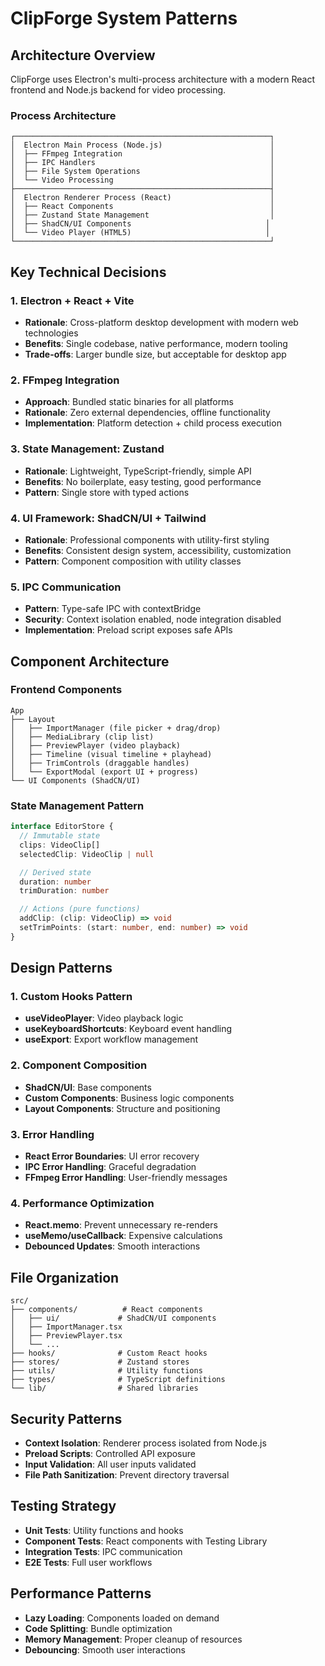 # ClipForge System Patterns

## Architecture Overview

ClipForge uses Electron's multi-process architecture with a modern React frontend and Node.js backend for video processing.

### Process Architecture

```
┌─────────────────────────────────────────────────────────┐
│  Electron Main Process (Node.js)                        │
│  ├── FFmpeg Integration                                 │
│  ├── IPC Handlers                                       │
│  ├── File System Operations                             │
│  └── Video Processing                                   │
├─────────────────────────────────────────────────────────┤
│  Electron Renderer Process (React)                      │
│  ├── React Components                                   │
│  ├── Zustand State Management                           │
│  ├── ShadCN/UI Components                              │
│  └── Video Player (HTML5)                              │
└─────────────────────────────────────────────────────────┘
```

## Key Technical Decisions

### 1. Electron + React + Vite

- **Rationale**: Cross-platform desktop development with modern web technologies
- **Benefits**: Single codebase, native performance, modern tooling
- **Trade-offs**: Larger bundle size, but acceptable for desktop app

### 2. FFmpeg Integration

- **Approach**: Bundled static binaries for all platforms
- **Rationale**: Zero external dependencies, offline functionality
- **Implementation**: Platform detection + child process execution

### 3. State Management: Zustand

- **Rationale**: Lightweight, TypeScript-friendly, simple API
- **Benefits**: No boilerplate, easy testing, good performance
- **Pattern**: Single store with typed actions

### 4. UI Framework: ShadCN/UI + Tailwind

- **Rationale**: Professional components with utility-first styling
- **Benefits**: Consistent design system, accessibility, customization
- **Pattern**: Component composition with utility classes

### 5. IPC Communication

- **Pattern**: Type-safe IPC with contextBridge
- **Security**: Context isolation enabled, node integration disabled
- **Implementation**: Preload script exposes safe APIs

## Component Architecture

### Frontend Components

```
App
├── Layout
│   ├── ImportManager (file picker + drag/drop)
│   ├── MediaLibrary (clip list)
│   ├── PreviewPlayer (video playback)
│   ├── Timeline (visual timeline + playhead)
│   ├── TrimControls (draggable handles)
│   └── ExportModal (export UI + progress)
└── UI Components (ShadCN/UI)
```

### State Management Pattern

```typescript
interface EditorStore {
  // Immutable state
  clips: VideoClip[]
  selectedClip: VideoClip | null

  // Derived state
  duration: number
  trimDuration: number

  // Actions (pure functions)
  addClip: (clip: VideoClip) => void
  setTrimPoints: (start: number, end: number) => void
}
```

## Design Patterns

### 1. Custom Hooks Pattern

- **useVideoPlayer**: Video playback logic
- **useKeyboardShortcuts**: Keyboard event handling
- **useExport**: Export workflow management

### 2. Component Composition

- **ShadCN/UI**: Base components
- **Custom Components**: Business logic components
- **Layout Components**: Structure and positioning

### 3. Error Handling

- **React Error Boundaries**: UI error recovery
- **IPC Error Handling**: Graceful degradation
- **FFmpeg Error Handling**: User-friendly messages

### 4. Performance Optimization

- **React.memo**: Prevent unnecessary re-renders
- **useMemo/useCallback**: Expensive calculations
- **Debounced Updates**: Smooth interactions

## File Organization

```
src/
├── components/          # React components
│   ├── ui/             # ShadCN/UI components
│   ├── ImportManager.tsx
│   ├── PreviewPlayer.tsx
│   └── ...
├── hooks/              # Custom React hooks
├── stores/             # Zustand stores
├── utils/              # Utility functions
├── types/              # TypeScript definitions
└── lib/                # Shared libraries
```

## Security Patterns

- **Context Isolation**: Renderer process isolated from Node.js
- **Preload Scripts**: Controlled API exposure
- **Input Validation**: All user inputs validated
- **File Path Sanitization**: Prevent directory traversal

## Testing Strategy

- **Unit Tests**: Utility functions and hooks
- **Component Tests**: React components with Testing Library
- **Integration Tests**: IPC communication
- **E2E Tests**: Full user workflows

## Performance Patterns

- **Lazy Loading**: Components loaded on demand
- **Code Splitting**: Bundle optimization
- **Memory Management**: Proper cleanup of resources
- **Debouncing**: Smooth user interactions
